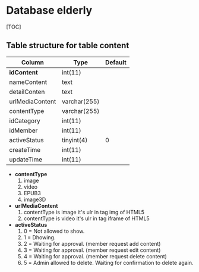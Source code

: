 # Database elderly



[TOC]

## Table structure for table content

| **Column**      | **Type**     | **Default** |
| --------------- | ------------ | ----------- |
| **idContent**   | int(11)      |             |
| nameContent     | text         |             |
| detailConten    | text         |             |
| urlMediaContent | varchar(255) |             |
| contentType     | varchar(255) |             |
| idCategory      | int(11)      |             |
| idMember        | int(11)      |             |
| activeStatus    | tinyint(4)   | 0           |
| createTime      | int(11)      |             |
| updateTime      | int(11)      |             |

* **contentType**
  1. image
  2. video
  3. EPUB3
  4. image3D
* **urlMediaContent**
  1. contentType is image it's ulr in tag img of HTML5
  2. contentType is video it's ulr in tag iframe of HTML5
* **activeStatus**
  1. 0 = Not allowed to show.
  2. 1 = Dhowing.
  3. 2 = Waiting for approval. (member request add content)
  4. 3 = Waiting for approval. (member request edit content)
  5. 4 = Waiting for approval. (member request delete content)
  6. 5 = Admin allowed to delete. Waiting for confirmation to delete again.

